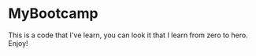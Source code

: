 # MyBootcamp
This is a code that I've learn, you can look it that I learn from zero to hero. Enjoy!

